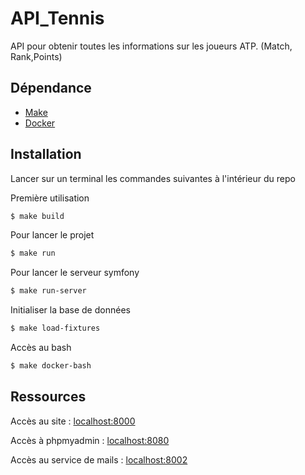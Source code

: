 # API_Tennis
API pour obtenir toutes les informations sur les joueurs ATP. (Match, Rank,Points)

## Dépendance

* [Make](https://stat545.com/make-windows.html)
* [Docker](https://docs.docker.com/get-docker/)

## Installation 

Lancer sur un terminal les commandes suivantes à l'intérieur du repo

Première utilisation
```sh
$ make build 
```

Pour lancer le projet
```sh
$ make run
```

Pour lancer le serveur symfony
```sh
$ make run-server 
```

Initialiser la base de données
```sh
$ make load-fixtures 
```

Accès au bash 
```sh
$ make docker-bash 
```


## Ressources

Accès au site : [localhost:8000](https://localhost:8000)

Accès à phpmyadmin : [localhost:8080](http://localhost:8080)

Accès au service de mails : [localhost:8002](http://localhost:8002)


